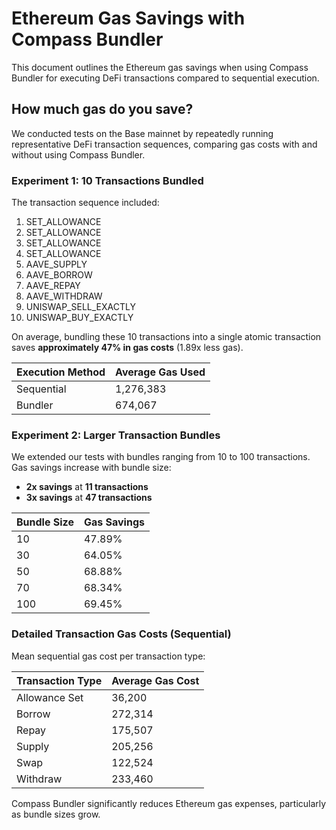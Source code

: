# Ethereum Gas Savings with Compass Bundler

This document outlines the Ethereum gas savings when using Compass Bundler for executing DeFi transactions compared to sequential execution.

## How much gas do you save?

We conducted tests on the Base mainnet by repeatedly running representative DeFi transaction sequences, comparing gas costs with and without using Compass Bundler.

### Experiment 1: 10 Transactions Bundled

The transaction sequence included:

1. SET\_ALLOWANCE
2. SET\_ALLOWANCE
3. SET\_ALLOWANCE
4. SET\_ALLOWANCE
5. AAVE\_SUPPLY
6. AAVE\_BORROW
7. AAVE\_REPAY
8. AAVE\_WITHDRAW
9. UNISWAP\_SELL\_EXACTLY
10. UNISWAP\_BUY\_EXACTLY

On average, bundling these 10 transactions into a single atomic transaction saves **approximately 47% in gas costs** (1.89x less gas).

| Execution Method | Average Gas Used |
| ---------------- | ---------------- |
| Sequential       | 1,276,383        |
| Bundler          | 674,067          |

### Experiment 2: Larger Transaction Bundles

We extended our tests with bundles ranging from 10 to 100 transactions. Gas savings increase with bundle size:

* **2x savings** at **11 transactions**
* **3x savings** at **47 transactions**

| Bundle Size | Gas Savings |
| ----------- | ----------- |
| 10          | 47.89%      |
| 30          | 64.05%      |
| 50          | 68.88%      |
| 70          | 68.34%      |
| 100         | 69.45%      |



### Detailed Transaction Gas Costs (Sequential)

Mean sequential gas cost per transaction type:

| Transaction Type | Average Gas Cost |
| ---------------- | ---------------- |
| Allowance Set    | 36,200           |
| Borrow           | 272,314          |
| Repay            | 175,507          |
| Supply           | 205,256          |
| Swap             | 122,524          |
| Withdraw         | 233,460          |

Compass Bundler significantly reduces Ethereum gas expenses, particularly as bundle sizes grow.
